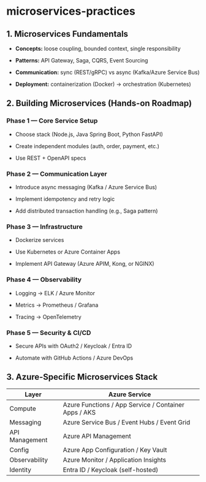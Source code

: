 # microservices-practices

## 1. Microservices Fundamentals

- **Concepts:** loose coupling, bounded context, single responsibility

- **Patterns:** API Gateway, Saga, CQRS, Event Sourcing

- **Communication:** sync (REST/gRPC) vs async (Kafka/Azure Service Bus)

- **Deployment:** containerization (Docker) → orchestration (Kubernetes)

## 2. Building Microservices (Hands-on Roadmap)

### Phase 1 — Core Service Setup

- Choose stack (Node.js, Java Spring Boot, Python FastAPI)

- Create independent modules (auth, order, payment, etc.)

- Use REST + OpenAPI specs

### Phase 2 — Communication Layer

- Introduce async messaging (Kafka / Azure Service Bus)

- Implement idempotency and retry logic

- Add distributed transaction handling (e.g., Saga pattern)

### Phase 3 — Infrastructure

- Dockerize services

- Use Kubernetes or Azure Container Apps

- Implement API Gateway (Azure APIM, Kong, or NGINX)

### Phase 4 — Observability

- Logging → ELK / Azure Monitor

- Metrics → Prometheus / Grafana

- Tracing → OpenTelemetry

### Phase 5 — Security & CI/CD

- Secure APIs with OAuth2 / Keycloak / Entra ID

- Automate with GitHub Actions / Azure DevOps

## 3. Azure-Specific Microservices Stack

| Layer          | Azure Service                                        |
| -------------- | ---------------------------------------------------- |
| Compute        | Azure Functions / App Service / Container Apps / AKS |
| Messaging      | Azure Service Bus / Event Hubs / Event Grid          |
| API Management | Azure API Management                                 |
| Config         | Azure App Configuration / Key Vault                  |
| Observability  | Azure Monitor / Application Insights                 |
| Identity       | Entra ID / Keycloak (self-hosted)                    |




